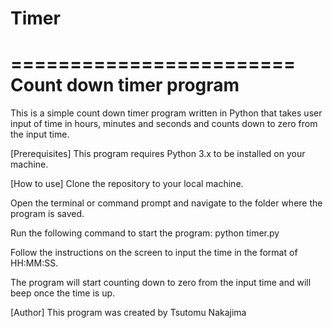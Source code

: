# Timer
========================
Count down timer program
========================
This is a simple count down timer program written in Python that takes user input of time in hours, minutes and seconds and counts down to zero from the input time.

[Prerequisites]
This program requires Python 3.x to be installed on your machine.

[How to use]
Clone the repository to your local machine.

Open the terminal or command prompt and navigate to the folder where the program is saved.

Run the following command to start the program:
    python timer.py

Follow the instructions on the screen to input the time in the format of HH:MM:SS.

The program will start counting down to zero from the input time and will beep once the time is up.

[Author]
This program was created by Tsutomu Nakajima